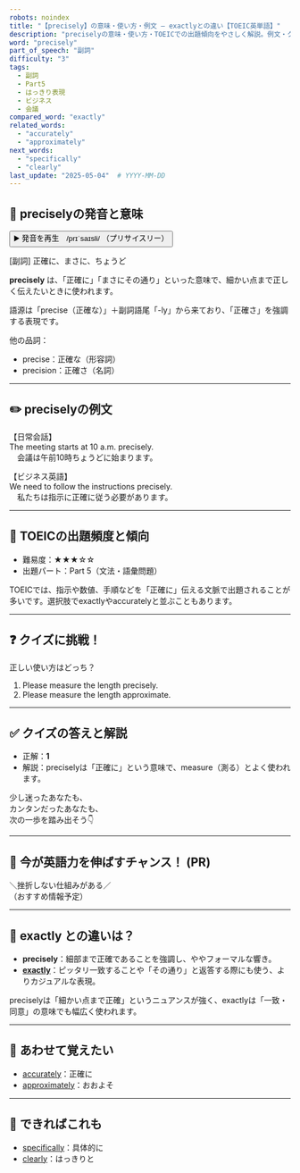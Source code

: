 ```yaml
---
robots: noindex
title: "【precisely】の意味・使い方・例文 ― exactlyとの違い【TOEIC英単語】"
description: "preciselyの意味・使い方・TOEICでの出題傾向をやさしく解説。例文・クイズ付きでexactlyとの違いもわかりやすく学べます。"
word: "precisely"
part_of_speech: "副詞"
difficulty: "3"
tags:
  - 副詞
  - Part5
  - はっきり表現
  - ビジネス
  - 会議
compared_word: "exactly"
related_words:
  - "accurately"
  - "approximately"
next_words:
  - "specifically"
  - "clearly"
last_update: "2025-05-04"  # YYYY-MM-DD
---
```


## 🔰 preciselyの発音と意味

<button class="play-audio" onclick="playTTS('precisely')">
  <span class="play-audio-main">
    ▶️ 発音を再生　/prɪˈsaɪsli/
  </span>
  <span class="play-audio-sub">
    （プリサイスリー）
  </span>
</button>

[副詞] 正確に、まさに、ちょうど

**precisely** は、「正確に」「まさにその通り」といった意味で、細かい点まで正しく伝えたいときに使われます。

語源は「precise（正確な）」＋副詞語尾「-ly」から来ており、「正確さ」を強調する表現です。

他の品詞：  
- precise：正確な（形容詞）
- precision：正確さ（名詞）

---

## ✏️ preciselyの例文

【日常会話】  
The meeting starts at 10 a.m. precisely.  
　会議は午前10時ちょうどに始まります。

【ビジネス英語】  
We need to follow the instructions precisely.  
　私たちは指示に正確に従う必要があります。

---

## 🎯 TOEICの出題頻度と傾向

- 難易度：★★★☆☆
- 出題パート：Part 5（文法・語彙問題）

TOEICでは、指示や数値、手順などを「正確に」伝える文脈で出題されることが多いです。選択肢でexactlyやaccuratelyと並ぶこともあります。

---

## ❓ クイズに挑戦！

正しい使い方はどっち？

1. Please measure the length precisely.  
2. Please measure the length approximate.

---

## ✅ クイズの答えと解説

- 正解：**1**
- 解説：preciselyは「正確に」という意味で、measure（測る）とよく使われます。

少し迷ったあなたも、  
カンタンだったあなたも、  
次の一歩を踏み出そう👇️

---

## 🚀 今が英語力を伸ばすチャンス！ (PR)

<div class="info-center">
＼挫折しない仕組みがある／<br>  
（おすすめ情報予定）
</div>

---

## 🤔  exactly との違いは？

- **precisely**：細部まで正確であることを強調し、ややフォーマルな響き。
- **[exactly](/word/exactly)**：ピッタリ一致することや「その通り」と返答する際にも使う、よりカジュアルな表現。

preciselyは「細かい点まで正確」というニュアンスが強く、exactlyは「一致・同意」の意味でも幅広く使われます。

---

## 🧩 あわせて覚えたい

- [accurately](/word/accurately)：正確に
- [approximately](/word/approximately)：おおよそ

---

## 📖 できればこれも

- [specifically](/word/specifically)：具体的に
- [clearly](/word/clearly)：はっきりと

<!-- cvid: aid20_bid35 -->
